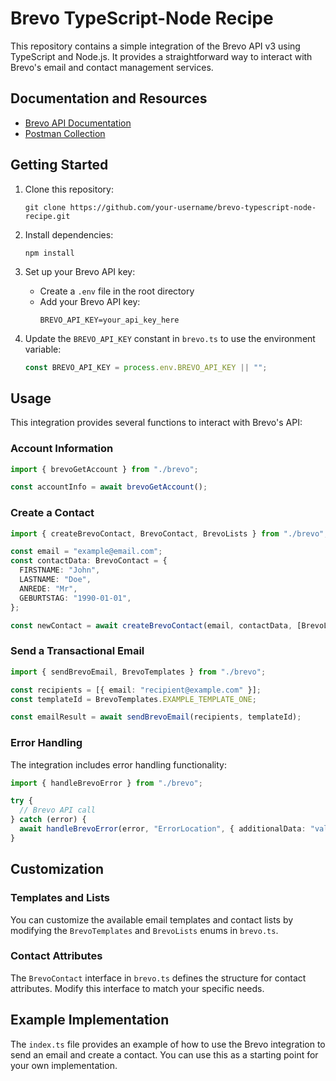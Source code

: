 # Brevo TypeScript-Node Recipe

This repository contains a simple integration of the Brevo API v3 using TypeScript and Node.js. It provides a straightforward way to interact with Brevo's email and contact management services.

## Documentation and Resources

- [Brevo API Documentation](https://developers.brevo.com/reference/getting-started-1)
- [Postman Collection](https://developers.brevo.com/docs/postman)

## Getting Started

1. Clone this repository:
   ```
   git clone https://github.com/your-username/brevo-typescript-node-recipe.git
   ```

2. Install dependencies:
   ```
   npm install
   ```

3. Set up your Brevo API key:
   - Create a `.env` file in the root directory
   - Add your Brevo API key:
     ```
     BREVO_API_KEY=your_api_key_here
     ```

4. Update the `BREVO_API_KEY` constant in `brevo.ts` to use the environment variable:
   ```typescript
   const BREVO_API_KEY = process.env.BREVO_API_KEY || "";
   ```

## Usage

This integration provides several functions to interact with Brevo's API:

### Account Information

```typescript
import { brevoGetAccount } from "./brevo";

const accountInfo = await brevoGetAccount();
```

### Create a Contact

```typescript
import { createBrevoContact, BrevoContact, BrevoLists } from "./brevo";

const email = "example@email.com";
const contactData: BrevoContact = {
  FIRSTNAME: "John",
  LASTNAME: "Doe",
  ANREDE: "Mr",
  GEBURTSTAG: "1990-01-01",
};

const newContact = await createBrevoContact(email, contactData, [BrevoLists.EXAMPLE_LIST_ONE]);
```

### Send a Transactional Email

```typescript
import { sendBrevoEmail, BrevoTemplates } from "./brevo";

const recipients = [{ email: "recipient@example.com" }];
const templateId = BrevoTemplates.EXAMPLE_TEMPLATE_ONE;

const emailResult = await sendBrevoEmail(recipients, templateId);
```

### Error Handling

The integration includes error handling functionality:

```typescript
import { handleBrevoError } from "./brevo";

try {
  // Brevo API call
} catch (error) {
  await handleBrevoError(error, "ErrorLocation", { additionalData: "value" });
}
```

## Customization

### Templates and Lists

You can customize the available email templates and contact lists by modifying the `BrevoTemplates` and `BrevoLists` enums in `brevo.ts`.

### Contact Attributes

The `BrevoContact` interface in `brevo.ts` defines the structure for contact attributes. Modify this interface to match your specific needs.

## Example Implementation

The `index.ts` file provides an example of how to use the Brevo integration to send an email and create a contact. You can use this as a starting point for your own implementation.